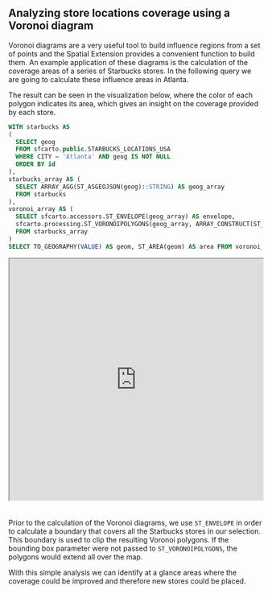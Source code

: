 ## Analyzing store locations coverage using a Voronoi diagram

Voronoi diagrams are a very useful tool to build influence regions from a set of points and the Spatial Extension provides a convenient function to build them. An example application of these diagrams is the calculation of the coverage areas of a series of Starbucks stores. In the following query we are going to calculate these influence areas in Atlanta. 

The result can be seen in the visualization below, where the color of each polygon indicates its area, which gives an insight on the coverage provided by each store.

```sql
WITH starbucks AS
(
  SELECT geog
  FROM sfcarto.public.STARBUCKS_LOCATIONS_USA 
  WHERE CITY = 'Atlanta' AND geog IS NOT NULL
  ORDER BY id
),
starbucks_array AS ( 
  SELECT ARRAY_AGG(ST_ASGEOJSON(geog)::STRING) AS geog_array
  FROM starbucks
),
voronoi_array AS (
  SELECT sfcarto.accessors.ST_ENVELOPE(geog_array) AS envelope,
  sfcarto.processing.ST_VORONOIPOLYGONS(geog_array, ARRAY_CONSTRUCT(ST_XMIN(envelope), ST_YMIN(envelope), ST_XMAX(envelope), ST_YMAX(envelope))) AS nested_voronoi
  FROM starbucks_array
)
SELECT TO_GEOGRAPHY(VALUE) AS geom, ST_AREA(geom) AS area FROM voronoi_array, lateral FLATTEN(input => nested_voronoi)
```

<iframe height=480px width=100% style='margin-bottom:20px' src="https://team.carto.com/u/agraciano/builder/44a8ae78-3443-4471-96a2-888c5dd1d9c8/layers#/" title="Starbucks stores coverage visualization by means of a Voronoi diagram."></iframe>

Prior to the calculation of the Voronoi diagrams, we use `ST_ENVELOPE` in order to calculate a boundary that covers all the Starbucks stores in our selection. This boundary is used to clip the resulting Voronoi polygons. If the bounding box parameter were not passed to `ST_VORONOIPOLYGONS`, the polygons would extend all over the map.

With this simple analysis we can identify at a glance areas where the coverage could be improved and therefore new stores could be placed.




